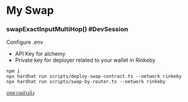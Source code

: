 # My Swap
 
### swapExactInputMultiHop() #DevSession

Configure .env 
* API Key for alchemy
* Private key for deployer related to your wallet in Rinkeby


```shell
npm i
npx hardhat run scripts/deploy-swap-contract.ts --network rinkeby
npx hardhat run scripts/swap-by-router.ts --network rinkeby
```
 
[บทความอ้างอิง](https://werapun.com/%E0%B8%A7%E0%B8%B4%E0%B8%98%E0%B8%B5%E0%B8%81%E0%B8%B2%E0%B8%A3-swap-token-%E0%B8%81%E0%B8%B1%E0%B8%9A-uniswap-b6755468d628)